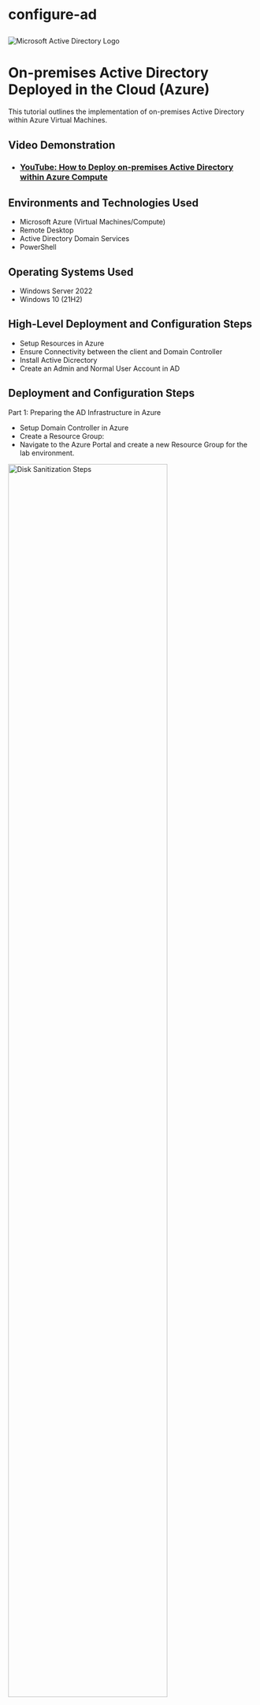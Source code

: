 # configure-ad<p align="center">
<img src="https://i.imgur.com/pU5A58S.png" alt="Microsoft Active Directory Logo"/>
</p>

<h1>On-premises Active Directory Deployed in the Cloud (Azure)</h1>
This tutorial outlines the implementation of on-premises Active Directory within Azure Virtual Machines.<br />


<h2>Video Demonstration</h2>

- ### [YouTube: How to Deploy on-premises Active Directory within Azure Compute](https://www.youtube.com)

<h2>Environments and Technologies Used</h2>

- Microsoft Azure (Virtual Machines/Compute)
- Remote Desktop
- Active Directory Domain Services
- PowerShell

<h2>Operating Systems Used </h2>

- Windows Server 2022
- Windows 10 (21H2)

<h2>High-Level Deployment and Configuration Steps</h2>

- Setup Resources in Azure
- Ensure Connectivity between the client and Domain Controller
- Install Active Dicrectory
- Create an Admin and Normal User Account in AD

<h2>Deployment and Configuration Steps</h2>

Part 1: Preparing the AD Infrastructure in Azure
  - Setup Domain Controller in Azure
  - Create a Resource Group:
- Navigate to the Azure Portal and create a new Resource Group for the lab environment.

<p>
<img src="https://i.imgur.com/nYzhLx4.png" height="80%" width="80%" alt="Disk Sanitization Steps"/>

<img src="https://i.imgur.com/riZJluD.png" height="80%" width="80%" alt="Disk Sanitization Steps"/>

</p>
- Create a Virtual Network and Subnet:
Set up a Virtual Network with a subnet to host your VMs.
</p>
<img src="https://i.imgur.com/zcgmgc4.png" height="80%" width="80%" alt="Disk Sanitization Steps"/>

<img src="https://i.imgur.com/RQGpXUB.png" height="80%" width="80%" alt="Disk Sanitization Steps"/>
</p>
- Create the Domain Controller VM (Windows Server 2022):
Name the VM: DC-1.
Ensure that the VM is on the Virtual Network created previously.
</p>
</p>
<img src="https://i.imgur.com/USDmxyz.png"height="80%" width="80%" alt="Disk Sanitization Steps"/>

<img src="https://i.imgur.com/RdNgxHC.png" height="80%" width="80%" alt="Disk Sanitization Steps"/>

<img src="https://i.imgur.com/MMJKIiS.png" height="80%" width="80%" alt="Disk Sanitization Steps"/>

</p>
- Set Static Private IP for DC-1: - After the VM is created, navigate to its Network Interface Card (NIC) settings and set the private IP to static.

  - Navigate to the Virtual Machines window and select the DC-1 VM
<p>
<img src="https://i.imgur.com/1hAHvkk.png " height="80%" width="80%" alt="Disk Sanitization Steps"/> 
</p>
<br />
- Set the Allocation to Static underneath the Private IP Address Settings
<p>
<img src="https://i.imgur.com/tzfsVaw.png" height="80%" width="80%" alt="Disk Sanitization Steps"/>
</p>

- Disable Windows Firewall:

  - Log in to DC-1 and disable the Windows Firewall for testing connectivity

<img src="https://i.imgur.com/duWiJLi.png" height="80%" width="80%" alt="Disk Sanitization Steps"/>

<img src="https://i.imgur.com/Au2EVST.png" height="80%" width="80%" alt="Disk Sanitization Steps"/>
<p>
- Setup Client-1 in Azure
  - Create the Client VM (Windows 10 22H2):
  - Name the VM: Client-1.
</p>
<br />
<img src="https://i.imgur.com/mCc5GLm.png" height="80%" width="80%" alt="Disk Sanitization Steps"/>
<p>
<img src="https://i.imgur.com/XMOtCSy.png" height="80%" width="80%" alt="Disk Sanitization Steps"/>
</p>
<p>
- Attach Client-1 to the Same Region and Virtual Network:
  - Ensure it is in the same Virtual Network and subnet as DC-1.
</p>
<br />
<img src="https://i.imgur.com/EAmWGLP.png"height="80%" width="80%" alt="Disk Sanitization Steps"/>
</p>
- Set DNS Settings:
  - Update Client-1's DNS settings to point to DC-1's private IP address. (navigate to the vm's network interface card)
</p>
- You can also change the DNS settings from within the client- computer
</p>
</p>
<img src="https://i.imgur.com/ZuUAskV.png" height="80%" width="80%" alt="Disk Sanitization Steps"/>
</p>
<img src="https://i.imgur.com/VEwjXCu.png" height="80%" width="80%" alt="Disk Sanitization Steps"/>
</p>
<img src="https://i.imgur.com/7JH5gyD.png" height="80%" width="80%" alt="Disk Sanitization Steps"/>
</p>

- Test Connectivity:

  - Restart Client-1 from the Azure Portal.
  - Log into Client-1 and use the ping command to test connectivity with DC-1.
  - Verify DNS Settings:

- Run ipconfig /all in PowerShell on Client-1 to ensure the DNS points to DC-1.
</p>
</p>
<img src="https://i.imgur.com/ST5jGPJ.png" height="80%" width="80%" alt="Disk Sanitization Steps"/>

Part 2: Deploying Active Directory
Install Active Directory
Log in to DC-1.
Install Active Directory Domain Services (AD DS).
Promote DC-1 as a Domain Controller and set up a new forest (e.g., mydomain.com).
Restart DC-1 and log in as mydomain.com\labuser.
</p>
Open Server Manager then add roles and features
<img src="https://i.imgur.com/xun83MA.png" height="80%" width="80%" alt="Disk Sanitization Steps"/>

Add the features from the Active Directory Domain Services 
<img src="https://i.imgur.com/Jh1ZOPu.png" height="80%" width="80%" alt="Disk Sanitization Steps"/>

- Open the noticiation window and select "promote this server to a domain controller"
<img src="https://i.imgur.com/liXLchA.png" height="80%" width="80%" alt="Disk Sanitization Steps"/>

- Add mydomain.com as a new forest image
<img src="https://i.imgur.com/pVxzKOv.png" height="80%" width="80%" alt="Disk Sanitization Steps"/>

Deselect "Create DNS delegation image
<img src="https://i.imgur.com/1P69f3o.png" height="80%" width="80%" alt="Disk Sanitization Steps"/>

Finish the setup wizard and install image
<img src="https://i.imgur.com/tpldaxh.png" height="80%" width="80%" alt="Disk Sanitization Steps"/>

The DC-1 will automatically restart

DC-1 is a domain now, in order to complete the next steps, we will have to login using the proper domain 
context (mydomain.com\labuser will be our username - same passwoord) 
<img src="https://i.imgur.com/iTc0ZRq.png" height="80%" width="80%" alt="Disk Sanitization Steps"/>

Create a Domain Admin User
1. Open Active Directory Users and Computers (ADUC).
2. Create an Organizational Unit (OU) named _EMPLOYEES.
3. Create another OU named _ADMINS.
4. Add a new user:
  - Name: Jane Doe
  - Username: jane_admin
  - Password: Cyberlab123!
5. Add jane_admin to the Domain Admins security group.

6. Log out and log back in as mydomain.com\jane_admin.
<img src="https://i.imgur.com/Ufl6m7K.png" height="80%" width="80%" alt="Disk Sanitization Steps"/>
<img src="https://i.imgur.com/dxTLbuN.png" height="80%" width="80%" alt="Disk Sanitization Steps"/>

<img src="https://i.imgur.com/ObxaJfR.png" height="80%" width="80%" alt="Disk Sanitization Steps"/>

<img src="https://i.imgur.com/9vWe4JS.png" height="80%" width="80%" alt="Disk Sanitization Steps"/>

<img src="https://i.imgur.com/jRfsfUq.png" height="80%" width="80%" alt="Disk Sanitization Steps"/>

<img src="https://i.imgur.com/UkDRDBF.png" height="80%" width="80%" alt="Disk Sanitization Steps"/>

<img src="https://i.imgur.com/cvjxZdm.png" height="80%" width="80%" alt="Disk Sanitization Steps"/>

Join Client-1 to the Domain
1. Log in as the local admin and join Client-1 to the domain.
2. Create a new OU titled '_CLIENTS' & add Client-1 in ADUC to _CLIENTS.
Log into DC-1 as Jane the Admin

- We will use DC-1 in a bit image
<img src="https://i.imgur.com/cvjxZdm.png" height="80%" width="80%" alt="Disk Sanitization Steps"/>

- Log into client-1 as labuser
<img src="https://i.imgur.com/45A9iS4.png" height="80%" width="80%" alt="Disk Sanitization Steps"/>

- Navigate to the system window by right clicking the windows button image
<img src="https://i.imgur.com/wUBpa2s.png" height="80%" width="80%" alt="Disk Sanitization Steps"/>

- Join Client-1 to the domain by using the 'rename this pc' tool image
<img src="https://i.imgur.com/MFWS2PF.png" height="80%" width="80%" alt="Disk Sanitization Steps"/>

- Verify that Client-1 has joined the domain image
<img src="https://i.imgur.com/1rh5a9H.png" height="80%" width="80%" alt="Disk Sanitization Steps"/>

Create a new folder named '_CLIENTS' and drag/drop the Client-1 computer into it image

Part 3: Creating Users with PowerShell
Setup Remote Desktop for Domain Users
Log into Client-1 as mydomain\jane_admin.
Open System Properties and enable Remote Desktop.
Allow "domain users" access to Remote Desktop.
<img src="https://i.imgur.com/Jh1ZOPu.png" height="80%" width="80%" alt="Disk Sanitization Steps"/>image

<img src="https://i.imgur.com/Jh1ZOPu.png" height="80%" width="80%" alt="Disk Sanitization Steps"/>image

Create Users with PowerShell
Log in to DC-1 as jane_admin.
Open PowerShell ISE as an administrator.
Create multiple new users using a script (script link: https://github.com/joshmadakor1/AD_PS/blob/master/Generate-Names-Create-Users.ps1).
Verify users appear in the _EMPLOYEES OU in ADUC.
Attempt to log into Client-1 with one of the created accounts.
<img src="https://i.imgur.com/Jh1ZOPu.png" height="80%" width="80%" alt="Disk Sanitization Steps"/>image

Create a new file image
<img src="https://i.imgur.com/Jh1ZOPu.png" height="80%" width="80%" alt="Disk Sanitization Steps"/>
Copy/Paste scripts & run it image
<img src="https://i.imgur.com/Jh1ZOPu.png" height="80%" width="80%" alt="Disk Sanitization Steps"/>
Verify users image
<img src="https://i.imgur.com/Jh1ZOPu.png" height="80%" width="80%" alt="Disk Sanitization Steps"/>
Log into Client 1 using one of the created accounts image
<img src="https://i.imgur.com/Jh1ZOPu.png" height="80%" width="80%" alt="Disk Sanitization Steps"/>
<img src="https://i.imgur.com/Jh1ZOPu.png" height="80%" width="80%" alt="Disk Sanitization Steps"/>

Part 4: Group Policy and Managing Accounts
Account Lockout Configuration
Log in to DC-1.
Open Group Policy Management.
Edit the Default Domain Policy:
Set account lockout threshold to 5 invalid attempts.
Attempt to log in with a user account using incorrect passwords. Observe the account lockout behavior.
Unlock the account in ADUC and reset the password.
Type gpmc.msc into the start window image
<img src="https://i.imgur.com/Jh1ZOPu.png" height="80%" width="80%" alt="Disk Sanitization Steps"/>
Right click and edit the default domain policy image
<img src="https://i.imgur.com/Jh1ZOPu.png" height="80%" width="80%" alt="Disk Sanitization Steps"/>
Navigate to the account lockout policy image
<img src="https://i.imgur.com/Jh1ZOPu.png" height="80%" width="80%" alt="Disk Sanitization Steps"/>
Adjust the lockout policy image
<img src="https://i.imgur.com/Jh1ZOPu.png" height="80%" width="80%" alt="Disk Sanitization Steps"/>
You can either wait for the policy to auto update (~90 minutes) or log into Client 1 as Jane and force the policy update image
<img src="https://i.imgur.com/Jh1ZOPu.png" height="80%" width="80%" alt="Disk Sanitization Steps"/>
Attempt to login with the incorrect password image
<img src="https://i.imgur.com/Jh1ZOPu.png" height="80%" width="80%" alt="Disk Sanitization Steps"/>
Back on DC-1 Open 'Active Directory Users and Computers' and search for the locked out user image
<img src="https://i.imgur.com/Jh1ZOPu.png" height="80%" width="80%" alt="Disk Sanitization Steps"/>
Find the user account and unlock it image
<img src="https://i.imgur.com/Jh1ZOPu.png" height="80%" width="80%" alt="Disk Sanitization Steps"/>
You can also reset the password + unlock the account by right clicking on the user name image
<img src="https://i.imgur.com/Jh1ZOPu.png" height="80%" width="80%" alt="Disk Sanitization Steps"/>
Verify that the account has been unlocked by logging into Client-1 using the correct password image
<img src="https://i.imgur.com/Jh1ZOPu.png" height="80%" width="80%" alt="Disk Sanitization Steps"/>
Enable and Disable Accounts
Disable a user account in ADUC.
Attempt to log in with the disabled account and observe the error message.
Re-enable the account and log in successfully.
Right click and disable the account image
<img src="https://i.imgur.com/Jh1ZOPu.png" height="80%" width="80%" alt="Disk Sanitization Steps"/>image
<img src="https://i.imgur.com/Jh1ZOPu.png" height="80%" width="80%" alt="Disk Sanitization Steps"/>
Attempt to login image
<img src="https://i.imgur.com/Jh1ZOPu.png" height="80%" width="80%" alt="Disk Sanitization Steps"/>
Re-enable the account from DC-1 image
<img src="https://i.imgur.com/Jh1ZOPu.png" height="80%" width="80%" alt="Disk Sanitization Steps"/>
You should be able to log into Client-1 using the re-enabled account image
<img src="https://i.imgur.com/Jh1ZOPu.png" height="80%" width="80%" alt="Disk Sanitization Steps"/>
Observing Logs
Review authentication and account-related logs in Event Viewer:
Log on DC-1 for domain-level events (shown below).
Log on Client-1 for local events.
Open eventvwr.msc using the start menu in DC-1 image
<img src="https://i.imgur.com/Jh1ZOPu.png" height="80%" width="80%" alt="Disk Sanitization Steps"/>
Navigate to the Security window and find the activity for the test account image
<img src="https://i.imgur.com/Jh1ZOPu.png" height="80%" width="80%" alt="Disk Sanitization Steps"/>
<img src="https://i.imgur.com/Jh1ZOPu.png" height="80%" width="80%" alt="Disk Sanitization Steps"/>image
<img src="https://i.imgur.com/Jh1ZOPu.png" height="80%" width="80%" alt="Disk Sanitization Steps"/>
Open Event Viewer using Client-1 and view the audit failures image
<img src="https://i.imgur.com/Jh1ZOPu.png" height="80%" width="80%" alt="Disk Sanitization Steps"/>
If you are using a non-admin account, you won't be able to see the security events image
<img src="https://i.imgur.com/Jh1ZOPu.png" height="80%" width="80%" alt="Disk Sanitization Steps"/>
You can either log off Client 1 and login using an admin account or run the Event Viewer as an admin and enter admin credentials image
<img src="https://i.imgur.com/Jh1ZOPu.png" height="80%" width="80%" alt="Disk Sanitization Steps"/>
<img src="https://i.imgur.com/Jh1ZOPu.png" height="80%" width="80%" alt="Disk Sanitization Steps"/>image
Completion
Congratulations! You have successfully deployed and configured an on-premises Active Directory environment in Azure.


</p>



























